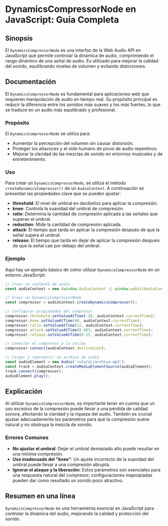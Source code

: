<!--
Meta Description: # DynamicsCompressorNode en JavaScript: Guía Completa ## Sinopsis El `DynamicsCompressorNode` es una interfaz de la Web Audio API en JavaScript que pe...
Meta Keywords: audio, que, del, audiocontext, compresión
-->

# DynamicsCompressorNode en JavaScript: Guía Completa

## Sinopsis
El `DynamicsCompressorNode` es una interfaz de la Web Audio API en JavaScript que permite controlar la dinámica de audio, comprimiendo el rango dinámico de una señal de audio. Es utilizado para mejorar la calidad del sonido, equilibrando niveles de volumen y evitando distorsiones.

## Documentación
El `DynamicsCompressorNode` es fundamental para aplicaciones web que requieren manipulación de audio en tiempo real. Su propósito principal es reducir la diferencia entre los sonidos más suaves y los más fuertes, lo que se traduce en un audio más equilibrado y profesional.

### Propósito
El `DynamicsCompressorNode` se utiliza para:
- Aumentar la percepción del volumen sin causar distorsión.
- Proteger los altavoces y el oído humano de picos de audio repentinos.
- Mejorar la claridad de las mezclas de sonido en entornos musicales y de entretenimiento.

### Uso
Para crear un `DynamicsCompressorNode`, se utiliza el método `createDynamicsCompressor()` de un `AudioContext`. A continuación se presentan las propiedades clave que se pueden ajustar:

- **threshold**: El nivel de umbral en decibelios para aplicar la compresión.
- **knee**: Controla la suavidad del umbral de compresión.
- **ratio**: Determina la cantidad de compresión aplicada a las señales que superan el umbral.
- **reduction**: Mide la cantidad de compresión aplicada.
- **attack**: El tiempo que tarda en aplicar la compresión después de que la señal supera el umbral.
- **release**: El tiempo que tarda en dejar de aplicar la compresión después de que la señal cae por debajo del umbral.

### Ejemplo
Aquí hay un ejemplo básico de cómo utilizar `DynamicsCompressorNode` en un entorno JavaScript:

```javascript
// Crear un contexto de audio
const audioContext = new (window.AudioContext || window.webkitAudioContext)();

// Crear un DynamicsCompressorNode
const compressor = audioContext.createDynamicsCompressor();

// Configurar propiedades del compresor
compressor.threshold.setValueAtTime(-50, audioContext.currentTime);
compressor.knee.setValueAtTime(40, audioContext.currentTime);
compressor.ratio.setValueAtTime(12, audioContext.currentTime);
compressor.attack.setValueAtTime(0.003, audioContext.currentTime);
compressor.release.setValueAtTime(0.25, audioContext.currentTime);

// Conectar el compresor a la salida
compressor.connect(audioContext.destination);

// Cargar y reproducir un archivo de audio
const audioElement = new Audio('ruta/al/archivo.mp3');
const track = audioContext.createMediaElementSource(audioElement);
track.connect(compressor);
audioElement.play();
```

## Explicación
Al utilizar `DynamicsCompressorNode`, es importante tener en cuenta que un uso excesivo de la compresión puede llevar a una pérdida de calidad sonora, afectando la claridad y la riqueza del audio. También es crucial ajustar adecuadamente los parámetros para que la compresión suene natural y no obstruya la mezcla de sonido. 

### Errores Comunes
- **No ajustar el umbral**: Dejar el umbral demasiado alto puede resultar en una mínima compresión.
- **Uso inadecuado del "knee"**: Un ajuste incorrecto de la suavidad del umbral puede llevar a una compresión abrupta.
- **Ignorar el ataque y la liberación**: Estos parámetros son esenciales para una respuesta natural del compresor; configuraciones inapropiadas pueden dar como resultado un sonido poco atractivo.

## Resumen en una línea
`DynamicsCompressorNode` es una herramienta esencial en JavaScript para controlar la dinámica del audio, mejorando la calidad y protección del sonido.
